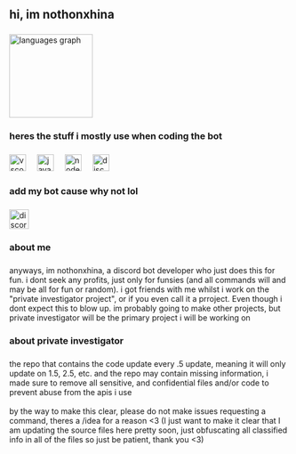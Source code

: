 <h2 align="left">hi, im nothonxhina</h2>

###

<div align="left">
  <img src="https://github-readme-stats.vercel.app/api/top-langs?username=nothonxhina&locale=en&hide_title=false&layout=compact&card_width=320&langs_count=5&theme=discord_old_blurple&hide_border=false" height="150" alt="languages graph"  />
</div>

###

<h3 align="left">heres the stuff i mostly use when coding the bot</h3>

###

<div align="left">
  <img src="https://cdn.jsdelivr.net/gh/devicons/devicon/icons/vscode/vscode-original.svg" height="30" alt="vscode logo"  />
  <img width="12" />
  <img src="https://cdn.jsdelivr.net/gh/devicons/devicon/icons/javascript/javascript-original.svg" height="30" alt="javascript logo"  />
  <img width="12" />
  <img src="https://cdn.jsdelivr.net/gh/devicons/devicon/icons/nodejs/nodejs-original.svg" height="30" alt="nodejs logo"  />
  <img width="12" />
  <img src="https://cdn.jsdelivr.net/gh/devicons/devicon/icons/discordjs/discordjs-original.svg" height="30" alt="discordjs logo"  />
</div>

###

<h3 align="left">add my bot cause why not lol</h3>

###

<div align="left">
  <a href="https://discord.com/oauth2/authorize?client_id=1270801371494613056" target="_blank">
    <img src="https://img.shields.io/static/v1?message=bot&logo=discord&label=&color=7289DA&logoColor=white&labelColor=&style=for-the-badge" height="35" alt="discord logo"  />
  </a>
</div>

###

<h3 align="left">about me</h3>

###

<p align="left">anyways, im nothonxhina, a discord bot developer who just does this for fun. i dont seek any profits, just only for funsies (and all commands will and may be all for fun or random). i got friends with me whilst i work on the "private investigator project", or if you even call it a prroject. Even though i dont expect this to blow up. im probably going to make other projects, but private investigator will be the primary project i will be working on</p>

###

<h3 align="left">about private investigator</h3>

###

<p align="left">the repo that contains the code update every .5 update, meaning it will only update on 1.5, 2.5, etc. and the repo may contain missing information, i made sure to remove all sensitive, and confidential files and/or code to prevent abuse from the apis i use<br><br>by the way to make this clear, please do not make issues requesting a command, theres a /idea for a reason <3 (I just want to make it clear that I am updating the source files here pretty soon, just obfuscating all classified info in all of the files so just be patient, thank you <3)</p>

###
